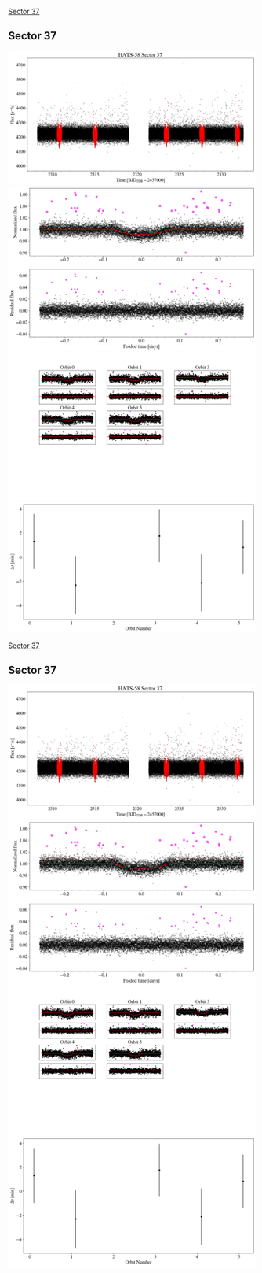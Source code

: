 [Sector 37](#sector37)

<a name = "sector37"></a>
## Sector 37
![alt text](/tt/HATS-58_Sector_37/HATS-58_Sector_37_a_TimeSeries.png)
![alt text](/tt/HATS-58_Sector_37/HATS-58_Sector_37_b_FoldedLightCurve.png)
![alt text](/tt/HATS-58_Sector_37/HATS-58_Sector_37_b_IndividualTransitsWithFit.png)
![alt text](/tt/HATS-58_Sector_37/HATS-58_Sector_37_c_TimingResiduals.png)

[Sector 37](#sector37)

<a name = "sector37"></a>
## Sector 37
![alt text](/tt/HATS-58_Sector_37/HATS-58_Sector_37_a_TimeSeries.png)
![alt text](/tt/HATS-58_Sector_37/HATS-58_Sector_37_b_FoldedLightCurve.png)
![alt text](/tt/HATS-58_Sector_37/HATS-58_Sector_37_b_IndividualTransitsWithFit.png)
![alt text](/tt/HATS-58_Sector_37/HATS-58_Sector_37_c_TimingResiduals.png)

